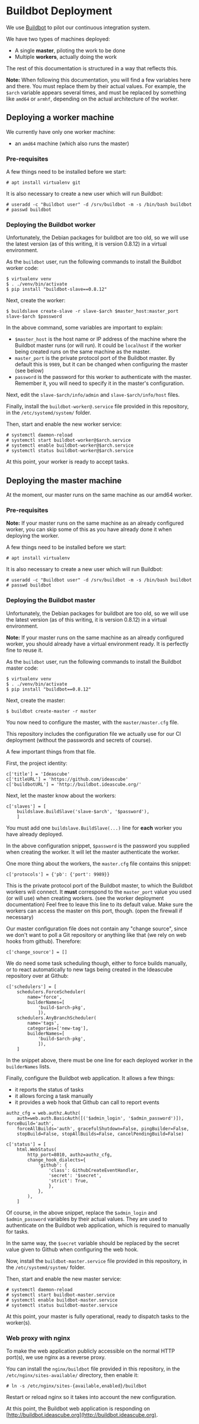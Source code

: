 # Buildbot Deployment

We use [Buildbot](https://buildbot.net) to pilot our continuous integration
system.

We have two types of machines deployed:

* A single **master**, piloting the work to be done
* Multiple **workers**, actually doing the work

The rest of this documentation is structured in a way that reflects this.

**Note:** When following this documentation, you will find a few variables
here and there. You must replace them by their actual values. For example, the
`$arch` variable appears several times, and must be replaced by something like
`amd64` or `armhf`, depending on the actual architecture of the worker.

## Deploying a worker machine

We currently have only one worker machine:

* an `amd64` machine (which also runs the master)

### Pre-requisites

A few things need to be installed before we start:

```
# apt install virtualenv git
```

It is also necessary to create a new user which will run Buildbot:

```
# useradd -c "Buildbot user" -d /srv/buildbot -m -s /bin/bash buildbot
# passwd buildbot
```

### Deploying the Buildbot worker

Unfortunately, the Debian packages for buildbot are too old, so we will use
the latest version (as of this writing, it is version 0.8.12) in a virtual
environment.

As the `buildbot` user, run the following commands to install the Buildbot
worker code:

```
$ virtualenv venv
$ . ./venv/bin/activate
$ pip install "buildbot-slave==0.8.12"
```

Next, create the worker:

```
$ buildslave create-slave -r slave-$arch $master_host:master_port slave-$arch $password
```

In the above command, some variables are important to explain:

* `$master_host` is the host name or IP address of the machine where the
    Buildbot master runs (or will run). It could be `localhost` if the worker
    being created runs on the same machine as the master.
* `master_port` is the private protocol port of the Buildbot master. By
    default this is `9989`, but it can be changed when configuring the master
    (see below)
* `password` is the password for this worker to authenticate with the master.
    Remember it, you will need to specify it in the master's configuration.

Next, edit the `slave-$arch/info/admin` and `slave-$arch/info/host` files.

Finally, install the `buildbot-worker@.service` file provided in this
repository, in the `/etc/systemd/system/` folder.

Then, start and enable the new worker service:

```
# systemctl daemon-reload
# systemctl start buildbot-worker@$arch.service
# systemctl enable buildbot-worker@$arch.service
# systemctl status buildbot-worker@$arch.service
```

At this point, your worker is ready to accept tasks.

## Deploying the master machine

At the moment, our master runs on the same machine as our amd64 worker.

### Pre-requisites

**Note:** If your master runs on the same machine as an already configured
worker, you can skip some of this as you have already done it when deploying
the worker.

A few things need to be installed before we start:

```
# apt install virtualenv
```

It is also necessary to create a new user which will run Buildbot:

```
# useradd -c "Buildbot user" -d /srv/buildbot -m -s /bin/bash buildbot
# passwd buildbot
```

### Deploying the Buildbot master

Unfortunately, the Debian packages for buildbot are too old, so we will use
the latest version (as of this writing, it is version 0.8.12) in a virtual
environment.

**Note:** If your master runs on the same machine as an already configured
worker, you should already have a virtual environment ready. It is
perfectly fine to reuse it.

As the `buildbot` user, run the following commands to install the Buildbot
master code:

```
$ virtualenv venv
$ . ./venv/bin/activate
$ pip install "buildbot==0.8.12"
```

Next, create the master:

```
$ buildbot create-master -r master
```

You now need to configure the master, with the `master/master.cfg` file.

This repository includes the configuration file we actually use for our CI
deployment (without the passwords and secrets of course).

A few important things from that file.

First, the project identity:

```
c['title'] = 'Ideascube'
c['titleURL'] = 'https://github.com/ideascube'
c['buildbotURL'] = 'http://buildbot.ideascube.org/'
```

Next, let the master know about the workers:

```
c['slaves'] = [
    buildslave.BuildSlave('slave-$arch', '$password'),
    ]
```

You must add one `buildslave.BuildSlave(...)` line for **each** worker you
have already deployed.

In the above configuration snippet, `$password` is the password you supplied
when creating the worker. It will let the master authenticate the worker.

One more thing about the workers, the `master.cfg` file contains this snippet:

```
c['protocols'] = {'pb': {'port': 9989}}
```

This is the private protocol port of the Buildbot master, to which the
Buildbot workers will connect. It **must** correspond to the `master_port`
value you used (or will use) when creating workers. (see the worker
deployment documentation) Feel free to leave this line to its default value.
Make sure the workers can access the master on this port, though. (open the
firewall if necessary)

Our master configuration file does not contain any "change source", since we
don't want to poll a Git repository or anything like that (we rely on web
hooks from github). Therefore:

```
c['change_source'] = []
```

We do need some task scheduling though, either to force builds manually, or
to react automatically to new tags being created in the Ideascube repository
over at Github:

```
c['schedulers'] = [
    schedulers.ForceScheduler(
        name='force',
        builderNames=[
            'build-$arch-pkg',
            ]),
    schedulers.AnyBranchScheduler(
        name='tags',
        categories=['new-tag'],
        builderNames=[
            'build-$arch-pkg',
            ]),
    ]
```

In the snippet above, there must be one line for each deployed worker in the
`builderNames` lists.

Finally, configure the Buildbot web application. It allows a few things:

* it reports the status of tasks
* it allows forcing a task manually
* it provides a web hook that Github can call to report events

```
authz_cfg = web.authz.Authz(
    auth=web.auth.BasicAuth([('$admin_login', '$admin_password')]), forceBuild='auth',
    forceAllBuilds='auth', gracefulShutdown=False, pingBuilder=False,
    stopBuild=False, stopAllBuilds=False, cancelPendingBuild=False)

c['status'] = [
    html.WebStatus(
        http_port=8010, authz=authz_cfg,
        change_hook_dialects={
            'github': {
                'class': GithubCreateEventHandler,
                'secret': '$secret',
                'strict': True,
                },
            },
        ),
    ]
```

Of course, in the above snippet, replace the `$admin_login` and
`$admin_password` variables by their actual values. They are used to
authenticate on the Buildbot web application, which is required to manually
for tasks.

In the same way, the `$secret` variable should be replaced by the secret value
given to Github when configuring the web hook.

Now, install the `buildbot-master.service` file provided in this repository,
in the `/etc/systemd/system/` folder.

Then, start and enable the new master service:

```
# systemctl daemon-reload
# systemctl start buildbot-master.service
# systemctl enable buildbot-master.service
# systemctl status buildbot-master.service
```

At this point, your master is fully operational, ready to dispatch tasks to
the worker(s).

### Web proxy with nginx

To make the web application publicly accessible on the normal HTTP port(s),
we use nginx as a reverse proxy.

You can install the `nginx/buildbot` file provided in this repository, in the
`/etc/nginx/sites-available/` directory, then enable it:

```
# ln -s /etc/nginx/sites-{available,enabled}/buildbot
```

Restart or reload nginx so it takes into account the new configuration.

At this point, the Buildbot web application is responding on
[http://buildbot.ideascube.org](http://buildbot.ideascube.org).
